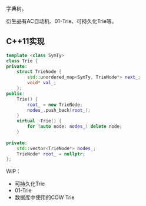 
字典树。

衍生品有AC自动机、01-Trie、可持久化Trie等。

## C++11实现

```cpp
template <class SymTy>
class Trie {
private:
	struct TrieNode {
		std::unordered_map<SymTy, TrieNode*> next_;	
		void* val_;
	};
public:
	Trie() {
		root_ = new TrieNode;
		nodes_.push_back(root_);
	}
	virtual ~Trie() {
		for (auto node: nodes_) delete node;
	}
	
private:
	std::vector<TrieNode*> nodes_;
	TrieNode* root_ = nullptr;
};
```

WIP：
- 可持久化Trie
- 01-Trie
- 数据库中使用的COW Trie